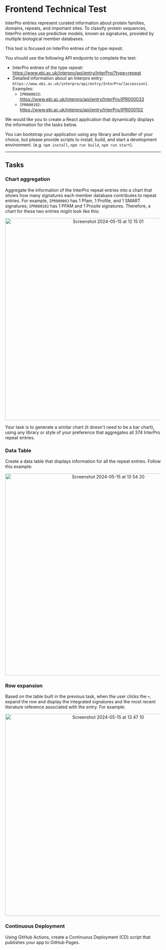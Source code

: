 # Frontend Technical Test

InterPro entries represent curated information about protein families, domains, repeats, and important sites. To classify protein sequences, InterPro entries use predictive models, known as signatures, provided by multiple biological member databases.

This test is focused on InterPro entries of the type _repeat_.

You should use the following API endpoints to complete the test:

* InterPro entries of the type _repeat_: https://www.ebi.ac.uk/interpro/api/entry/InterPro/?type=repeat
* Detailed information about an Interpro entry: `https://www.ebi.ac.uk/interpro/api/entry/InterPro/[accession]`. Examples:
  * `IPR000033`: https://www.ebi.ac.uk/interpro/api/entry/InterPro/IPR000033
  * `IPR000102`: https://www.ebi.ac.uk/interpro/api/entry/InterPro/IPR000102

We would like you to create a React application that dynamically displays the information for the tasks below.

You can bootstrap your application using any library and bundler of your choice, but please provide scripts to install, build, and start a development environment. (e.g. `npm install`, `npm run build`, `npm run start`).

---

## Tasks

### Chart aggregation

Aggregate the information of the InterPro repeat entries into a chart that shows how many signatures each member database contributes to repeat entries.
For example, `IPR000003` has 1 Pfam, 1 Profile, and 1 SMART signatures; `IPR000102` has 1 PFAM and 1 Prosite signatures. Therefore, a chart for these two entries might look like this:
  
<p align="center">
    <img width="651" alt="Screenshot 2024-05-15 at 12 15 01" title="Chart aggregation" src="https://github.com/ProteinsWebTeam/frontend-technical-test/assets/46671268/9e3d750e-5cd8-4f1e-a800-ba0eea43855c">
</p>

Your task is to generate a similar chart (it doesn't need to be a bar chart), using any library or style of your preference that aggregates all 374 InterPro repeat entries.

### Data Table

Create a data table that displays information for all the repeat entries. Follow this example:

<p align="center">
  <img width="651" alt="Screenshot 2024-05-15 at 13 54 20" title="Data table" src="https://github.com/ProteinsWebTeam/frontend-technical-test/assets/46671268/2c13b6d3-2233-4cda-995d-2b9e92dad744">
</p>

### Row expansion

Based on the table built in the previous task, when the user clicks the `+`, expand the row and display the integrated signatures and the most recent literature reference associated with the entry. For example:

<p align="center">
  <img width="651" alt="Screenshot 2024-05-15 at 13 47 10" title="Row expansion" src="https://github.com/ProteinsWebTeam/frontend-technical-test/assets/46671268/85710b65-5497-4282-9ba9-85531b9f7c4d">
</p>

### Continuous Deployment

Using GitHub Actions, create a Continuous Deployment (CD) script that publishes your app to GitHub Pages.
